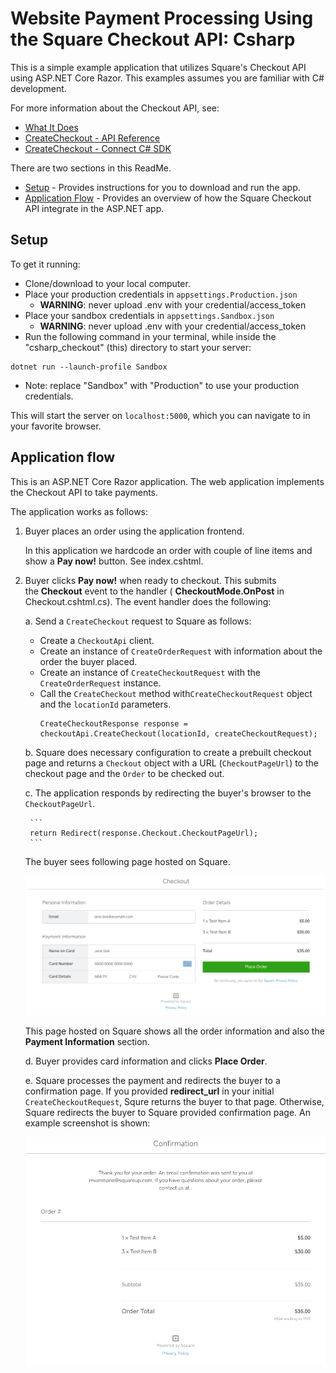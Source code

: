 ﻿# Website Payment Processing Using the Square Checkout API: Csharp

This is a simple example application that utilizes Square's Checkout API 
using ASP.NET Core Razor. This examples assumes you are familiar with C# development. 

For more information about the Checkout API, see:
* [What It Does](https://developer.squareup.com/docs/checkout-api/what-it-does)
* [CreateCheckout - API Reference](https://developer.squareup.com/docs/api/connect/v2#endpoint-checkout-createcheckout)
* [CreateCheckout - Connect C# SDK](https://github.com/square/connect-csharp-sdk/blob/master/docs/CheckoutApi.md) 

There are two sections in this ReadMe.
* [Setup](#setup) - Provides instructions for you to download and run the app.
* [Application Flow](#application-flow) - Provides an overview of how the Square 
Checkout API integrate in the ASP.NET app.

## Setup
To get it running:

* Clone/download to your local computer.
* Place your production credentials in `appsettings.Production.json`
  * <b>WARNING</b>: never upload .env with your credential/access_token
* Place your sandbox credentials in `appsettings.Sandbox.json`
  * <b>WARNING</b>: never upload .env with your credential/access_token
* Run the following command in your terminal, while inside the "csharp_checkout" (this) directory to start your server:
```
dotnet run --launch-profile Sandbox
```
  * Note: replace "Sandbox" with "Production" to use your production credentials.

This will start the server on `localhost:5000`, which you can navigate to in your favorite browser.



## Application flow

This is an ASP.NET Core Razor application. The web application implements the 
Checkout API to take payments.   

The application works as follows:

1. Buyer places an order using the application frontend. 

   In this application we hardcode an order with couple of line items 
   and show a **Pay now!** button. See index.cshtml. 

2. Buyer clicks **Pay now!** when ready to checkout. This submits  
the  **Checkout** event to the handler ( **CheckoutMode.OnPost** in 
Checkout.cshtml.cs). The event handler does the following:

   a. Send a `CreateCheckout` request to Square as follows:
      * Create a `CheckoutApi` client.
      * Create an instance of `CreateOrderRequest` with information about the order 
      the buyer placed.
      * Create an instance of `CreateCheckoutRequest` with the `CreateOrderRequest` 
      instance.
      * Call the `CreateCheckout` method with`CreateCheckoutRequest` object and the  `locationId` parameters.
        ```
        CreateCheckoutResponse response = checkoutApi.CreateCheckout(locationId, createCheckoutRequest);
        ```

   b. Square does necessary configuration to create a prebuilt checkout page and 
   returns a `Checkout` object with a URL (`CheckoutPageUrl`) to the checkout page and the `Order` to be checked out.

   c. The application responds by redirecting the buyer's browser to the `CheckoutPageUrl`. 

        ```
        return Redirect(response.Checkout.CheckoutPageUrl);
        ```
        
      The buyer sees following page hosted on Square.

      <img src="./checkout.png" width="500"/>

      This page hosted on Square shows all the order information  and also the 
       **Payment Information** section.
       
    d. Buyer provides card information and clicks **Place Order**. 

    e. Square processes the payment and redirects the buyer to a confirmation  page. If you provided **redirect_url** in your initial `CreateCheckoutRequest`, Squre returns the buyer to that page. Otherwise, Square redirects the buyer to Square provided confirmation page. An example screenshot is shown:
    
    <img src="./confirmation.png" width="500"/>


